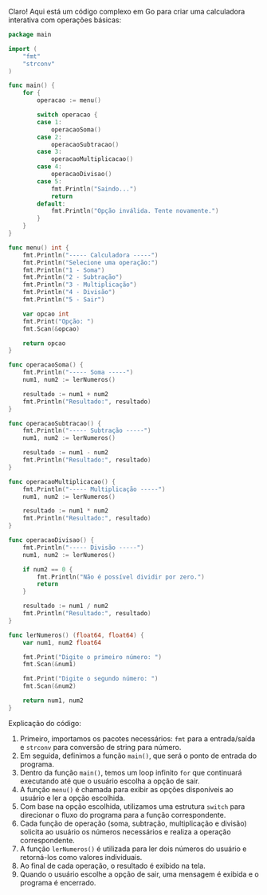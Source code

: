 Claro! Aqui está um código complexo em Go para criar uma calculadora interativa com operações básicas:

```go
package main

import (
	"fmt"
	"strconv"
)

func main() {
	for {
		operacao := menu()

		switch operacao {
		case 1:
			operacaoSoma()
		case 2:
			operacaoSubtracao()
		case 3:
			operacaoMultiplicacao()
		case 4:
			operacaoDivisao()
		case 5:
			fmt.Println("Saindo...")
			return
		default:
			fmt.Println("Opção inválida. Tente novamente.")
		}
	}
}

func menu() int {
	fmt.Println("----- Calculadora -----")
	fmt.Println("Selecione uma operação:")
	fmt.Println("1 - Soma")
	fmt.Println("2 - Subtração")
	fmt.Println("3 - Multiplicação")
	fmt.Println("4 - Divisão")
	fmt.Println("5 - Sair")

	var opcao int
	fmt.Print("Opção: ")
	fmt.Scan(&opcao)

	return opcao
}

func operacaoSoma() {
	fmt.Println("----- Soma -----")
	num1, num2 := lerNumeros()

	resultado := num1 + num2
	fmt.Println("Resultado:", resultado)
}

func operacaoSubtracao() {
	fmt.Println("----- Subtração -----")
	num1, num2 := lerNumeros()

	resultado := num1 - num2
	fmt.Println("Resultado:", resultado)
}

func operacaoMultiplicacao() {
	fmt.Println("----- Multiplicação -----")
	num1, num2 := lerNumeros()

	resultado := num1 * num2
	fmt.Println("Resultado:", resultado)
}

func operacaoDivisao() {
	fmt.Println("----- Divisão -----")
	num1, num2 := lerNumeros()

	if num2 == 0 {
		fmt.Println("Não é possível dividir por zero.")
		return
	}

	resultado := num1 / num2
	fmt.Println("Resultado:", resultado)
}

func lerNumeros() (float64, float64) {
	var num1, num2 float64

	fmt.Print("Digite o primeiro número: ")
	fmt.Scan(&num1)

	fmt.Print("Digite o segundo número: ")
	fmt.Scan(&num2)

	return num1, num2
}
```

Explicação do código:

1. Primeiro, importamos os pacotes necessários: `fmt` para a entrada/saída e `strconv` para conversão de string para número.
2. Em seguida, definimos a função `main()`, que será o ponto de entrada do programa.
3. Dentro da função `main()`, temos um loop infinito `for` que continuará executando até que o usuário escolha a opção de sair.
4. A função `menu()` é chamada para exibir as opções disponíveis ao usuário e ler a opção escolhida.
5. Com base na opção escolhida, utilizamos uma estrutura `switch` para direcionar o fluxo do programa para a função correspondente.
6. Cada função de operação (soma, subtração, multiplicação e divisão) solicita ao usuário os números necessários e realiza a operação correspondente.
7. A função `lerNumeros()` é utilizada para ler dois números do usuário e retorná-los como valores individuais.
8. Ao final de cada operação, o resultado é exibido na tela.
9. Quando o usuário escolhe a opção de sair, uma mensagem é exibida e o programa é encerrado.